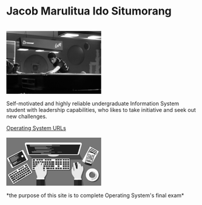 <h1> Jacob Marulitua Ido Situmorang </h1>
<br>
<img src="profile.JPG" width="250">
<p> Self-motivated and highly reliable undergraduate Information System student with leadership capabilities, who likes to take initiative and seek out new challenges.</p>
<a href="https://jacobstmrg.github.io/os201/URLs/"> Operating System URLs </a>
<br>
<br>
  <img src="coding.jpg" width="250">
<br>
<p> *the purpose of this site is to complete Operating System's final exam* </p>
